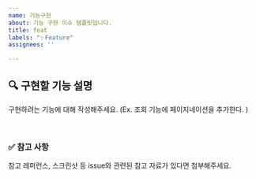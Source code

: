 ```yaml
---
name: 기능구현
about: 기능 구현 이슈 템플릿입니다.
title: feat
labels: "✨Feature"
assignees: ''

---
```


## 🔍 구현할 기능 설명

구현하려는 기능에 대해 작성해주세요.
(Ex. 조회 기능에 페이지네이션을 추가한다. )

<br>

### ✅ 참고 사항

참고 레퍼런스, 스크린샷 등 issue와 관련된 참고 자료가 있다면 첨부해주세요.
